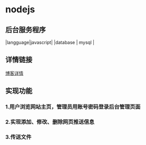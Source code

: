 # nodejs
## 后台服务程序
  |langguage|javascript|
  |database |  mysql   |
  
## 详情链接
[博客详情](https://zaizizaizai.github.io/2017/11/26/nodejs-mysql%E5%AE%9E%E7%8E%B0%E5%B0%8F%E5%9E%8Bweb%E5%90%8E%E5%8F%B0%E7%A8%8B%E5%BA%8F/ "悬停显示")

## 实现功能
### 1.用户浏览网站主页，管理员用账号密码登录后台管理页面
### 2.实现添加、修改、删除网页推送信息
### 3.传送文件

